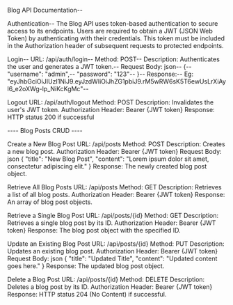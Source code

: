 Blog API Documentation--

Authentication--
The Blog API uses token-based authentication to secure access to its endpoints. Users are required to obtain a JWT (JSON Web Token) by authenticating with their credentials. This token must be included in the Authorization header of subsequent requests to protected endpoints.

Login--
URL: /api/auth/login--
Method: POST--
Description: Authenticates the user and generates a JWT token.--
Request Body: json--
{--
"username": "admin",--
"password": "123"--
}--
Response:--
Eg: "eyJhbGciOiJIUzI1NiJ9.eyJzdWIiOiJhZG1pbiJ9.rM5wRW6sK5T6ewUsLrXiAyl6_e2oXWg-lp_NiKcKgMc"--

Logout
URL: /api/auth/logout
Method: POST
Description: Invalidates the user's JWT token.
Authorization Header: Bearer {JWT token}
Response: HTTP status 200 if successful

---- Blog Posts CRUD ----

Create a New Blog Post
URL: /api/posts
Method: POST
Description: Creates a new blog post.
Authorization Header: Bearer {JWT token}
Request Body: json
{
"title": "New Blog Post",
"content": "Lorem ipsum dolor sit amet, consectetur adipiscing elit."
}
Response: The newly created blog post object.

Retrieve All Blog Posts
URL: /api/posts
Method: GET
Description: Retrieves a list of all blog posts.
Authorization Header: Bearer {JWT token}
Response: An array of blog post objects.

Retrieve a Single Blog Post
URL: /api/posts/{id}
Method: GET
Description: Retrieves a single blog post by its ID.
Authorization Header: Bearer {JWT token}
Response: The blog post object with the specified ID.

Update an Existing Blog Post
URL: /api/posts/{id}
Method: PUT
Description: Updates an existing blog post.
Authorization Header: Bearer {JWT token}
Request Body: json
{
"title": "Updated Title",
"content": "Updated content goes here."
}
Response: The updated blog post object.

Delete a Blog Post
URL: /api/posts/{id}
Method: DELETE
Description: Deletes a blog post by its ID.
Authorization Header: Bearer {JWT token}
Response: HTTP status 204 (No Content) if successful.
